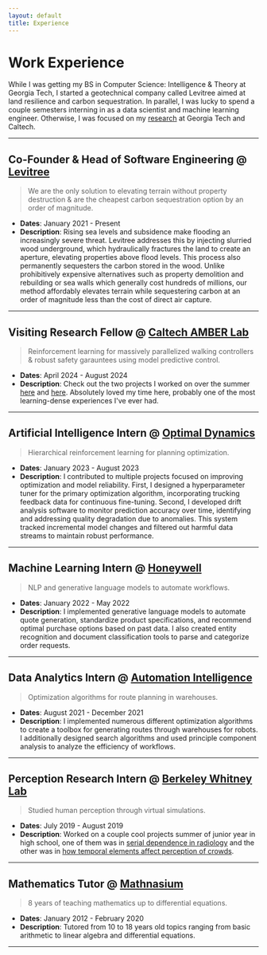 ```yaml
---
layout: default
title: Experience
---
```


# Work Experience

While I was getting my BS in Computer Science: Intelligence & Theory at Georgia Tech, I started a geotechnical company called Levitree aimed at land resilience and carbon sequestration. In parallel, I was lucky to spend a couple semesters interning in as a data scientist and machine learning engineer. Otherwise, I was focused on my [research](https://portfolio.colebjohnson.com/research) at Georgia Tech and Caltech.

---

## Co-Founder & Head of Software Engineering @ [Levitree](https://www.levitree.com)

> We are the only solution to elevating terrain without property destruction & are the cheapest carbon sequestration option by an order of magnitude.

- **Dates**: January 2021 - Present
- **Description**: Rising sea levels and subsidence make flooding an increasingly severe threat. Levitree addresses this by injecting slurried wood underground, which hydraulically fractures the land to create an aperture, elevating properties above flood levels. This process also permanently sequesters the carbon stored in the wood. Unlike prohibitively expensive alternatives such as property demolition and rebuilding or sea walls which generally cost hundreds of millions, our method affordably elevates terrain while sequestering carbon at an order of magnitude less than the cost of direct air capture.

---

## Visiting Research Fellow @ [Caltech AMBER Lab](http://www.bipedalrobotics.com/)

> Reinforcement learning for massively parallelized walking controllers & robust safety garauntees using model predictive control.

- **Dates**: April 2024 - August 2024
- **Description**: Check out the two projects I worked on over the summer [here](https://portfolio.colebjohnson.com/research#learning-tube-dynamics-with-massively-parallel-simulation-for-robust-safety-in-practice) and [here](https://portfolio.colebjohnson.com/research#massively-parallelized-reinforcement-learning-for-trajectory-based-controllers). Absolutely loved my time here, probably one of the most learning-dense experiences I've ever had.

---

## Artificial Intelligence Intern @ [Optimal Dynamics](https://www.optimaldynamics.com/)

> Hierarchical reinforcement learning for planning optimization.

- **Dates**: January 2023 - August 2023
- **Description**: I contributed to multiple projects focused on improving optimization and model reliability. First, I designed a hyperparameter tuner for the primary optimization algorithm, incorporating trucking feedback data for continuous fine-tuning. Second, I developed drift analysis software to monitor prediction accuracy over time, identifying and addressing quality degradation due to anomalies. This system tracked incremental model changes and filtered out harmful data streams to maintain robust performance.

---

## Machine Learning Intern @ [Honeywell](https://www.honeywell.com/us/en)

> NLP and generative language models to automate workflows.

- **Dates**: January 2022 - May 2022
- **Description**: I implemented generative language models to automate quote generation, standardize product specifications, and recommend optimal purchase options based on past data. I also created entity recognition and document classification tools to parse and categorize order requests.

---

## Data Analytics Intern @ [Automation Intelligence](https://www.autointel.io/)

> Optimization algorithms for route planning in warehouses.

- **Dates**: August 2021 - December 2021
- **Description**: I implemented numerous different optimization algorithms to create a toolbox for generating routes through warehouses for robots. I additionally designed search algorithms and used principle component analysis to analyze the efficiency of workflows.

---

## Perception Research Intern @ [Berkeley Whitney Lab](https://whitneylab.berkeley.edu/)

> Studied human perception through virtual simulations.

- **Dates**: July 2019 - August 2019
- **Description**: Worked on a couple cool projects summer of junior year in high school, one of them was in [serial dependence in radiology](https://github.com/coleonguard/SerialDependenceInRadiology) and the other was in [how temporal elements affect perception of crowds](https://github.com/coleonguard/SerialDependenceInRadiology).

---

## Mathematics Tutor @ [Mathnasium](https://www.mathnasium.com/)

> 8 years of teaching mathematics up to differential equations.

- **Dates**: January 2012 - February 2020
- **Description**: Tutored from 10 to 18 years old topics ranging from basic arithmetic to linear algebra and differential equations.

---